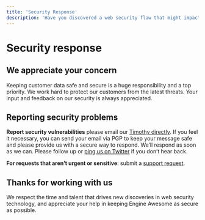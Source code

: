 ```yaml
---
title: 'Security Response'
description: 'Have you discovered a web security flaw that might impact one of our products? Here’s how you can report it.'
---
```


# Security response

## We appreciate your concern

Keeping customer data safe and secure is a huge responsibility and a top priority. We work hard to protect our customers from the latest threats. Your input and feedback on our security is always appreciated.

## Reporting security problems

**Report security vulnerabilities** please email our [Timothy directly](mailto:me@timothybjacobs.com). If you feel it necessary, you can send your email via PGP to keep your message safe and please provide us with a secure way to respond. We’ll respond as soon as we can. Please follow up or [ping us on Twitter](https://twitter.com/engineawesome) if you don’t hear back.

**For requests that aren’t urgent or sensitive**: submit a [support request](https://engineawesome.com/support/).

## Thanks for working with us

We respect the time and talent that drives new discoveries in web security technology, and appreciate your help in keeping Engine Awesome as secure as possible.
